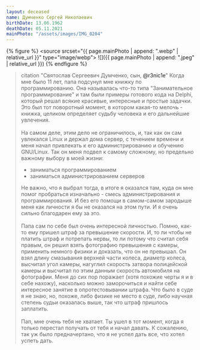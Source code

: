 ```yaml
---
layout: deceased
name: Думченко Сергей Николаевич
birthDate: 13.06.1962
deathDate: 05.11.2021
mainPhoto: "/assets/images/IMG_0204"
---
```


{% figure %}
<source srcset="{{ page.mainPhoto | append: ".webp" | relative_url }}" type="image/webp">
![]({{ page.mainPhoto | append: ".jpeg" | relative_url }})
{% endfigure %}

> citation "Святослав Сергеевич Думченко, сын, <a>@r3nic1e</a>"
> Когда мне было 11 лет, папа подсунул мне книжку по программированию. Она называлась что-то типа "Занимательное программирование"
> и там были примеры готового кода на Delphi, который решал всякие красивые, интересные и простые задачки.
> Это был тот поворотный момент, в котором какая-то мелочь - книжка, целиком определяет судьбу человека и его дальнейшие увлечения.
> <br/><br/>
> На самом деле, этим дело не ограничилось, и, так как он сам увлекался Linux и держал дома сервер, с течением времени и меня начал
> привлекать к его администрированию и обучению GNU/Linux. Так он меня подвел к самому сложному, но предельно важному выбору в моей жизни:
> - заниматься программированием
> - заниматься администрированием серверов
>
> Не важно, что я выбрал тогда, в итоге я оказался там, куда он мне помог пробраться изначально - смесь администрирования и программирования.
> И без его помощи в самом-самом зародыше меня как личности я бы не оказался на этом пути. И я очень сильно благодарен ему за это.
> <br/><br/>
> Папа сам по себе был очень интересной личностью. Помню, как-то ему пришел штраф за превышение скорости. И, то ли чтобы не платить штраф и потрепать нервы,
> то ли потому что считал себя правым, он решил взять фотографию превышения с камеры, применить немного физики и доказать, что он не превышал.
> Он взял длину смазывания верхней части колеса, диаметр колеса, высчитал угол камеры, нагуглил скорость затвора полицейской камеры и
> высчитал по этим данным скорость автомобиля на фотографии. Меня до сих пор поражает (хотя похожие черты я и в себе нахожу),
> насколько можно заморочиться и найти себе интересное занятие в опротестовывании штрафа. Что было в суде я не знаю, но, похоже,
> либо физике не место в суде, либо научная степень судьи оказалась выше, так что штраф пришлось заплатить.
> <br/><br/>
> Пап, мне очень тебя не хватает. Ты ушел в тот момент, когда я только перестал получать от тебя и начал давать. К сожалению,
> так уж было предначертано, что я не успел дать все, что хотел успеть дать.